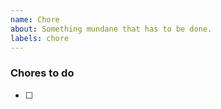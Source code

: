 ```yaml
---
name: Chore
about: Something mundane that has to be done.
labels: chore
---
```


### Chores to do

- [ ]
